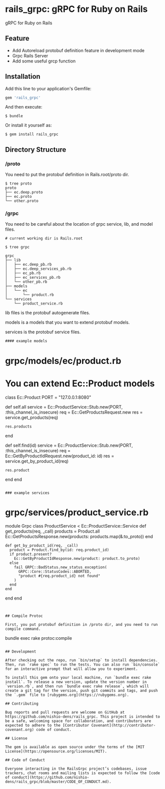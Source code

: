 # rails\_grpc: gRPC for Ruby on Rails

gRPC for Ruby on Rails

## Feature

- Add Autoreload protobuf definition feature in development mode
- Grpc Rails Server
- Add some useful grcp function

## Installation

Add this line to your application's Gemfile:

```ruby
gem 'rails_grpc'
```

And then execute:

    $ bundle

Or install it yourself as:

    $ gem install rails_grpc


## Directory Structure

### /proto

You need to put the protobuf definition in Rails.root/proto dir.

```
$ tree proto
proto
├── ec.deep.proto
├── ec.proto
└── other.proto
```

### /grpc

You need to be careful about the location of grpc service, lib, and model files.

```
# current working dir is Rails.root

$ tree grpc

grpc
├── lib
│   ├── ec.deep_pb.rb
│   ├── ec.deep_services_pb.rb
│   ├── ec_pb.rb
│   ├── ec_services_pb.rb
│   └── other_pb.rb
├── models
│   └── ec
│       └── product.rb
└── services
    └── product_service.rb
```

lib files is the protobuf autogenerate files.

models is a models that you want to extend protobuf models.

services is the protobuf service files.

```
#### example models

```
# grpc/models/ec/product.rb

# You can extend Ec::Product models
class Ec::Product
  PORT = "127.0.0.1:8080"

  def self.all
    service = Ec::ProductService::Stub.new(PORT, :this_channel_is_insecure)
    req = Ec::GetProductsRequest.new
    res = service.get_products(req)

    res.products
  end

  def self.find(id)
    service = Ec::ProductService::Stub.new(PORT, :this_channel_is_insecure)
    req = Ec::GetByProductIdRequest.new(product_id: id)
    res = service.get_by_product_id(req)

    res.product
  end
end
```

### example services

```
# grpc/services/product_service.rb

module Grpc
  class ProductService < Ec::ProductService::Service
    def get_products(req, _call)
      products = Product.all
      Ec::GetProductsResponse.new(products: products.map(&:to_proto))
    end

    def get_by_product_id(req, _call)
      product = Product.find_by(id: req.product_id)
      if product.present?
        Ec::GetByProductIdResponse.new(product: product.to_proto)
      else
        fail GRPC::BadStatus.new_status_exception(
          GRPC::Core::StatusCodes::ABORTED,
          "product #{req.product_id} not found"
        )
      end
    end
  end
end
```


## Compile Protoc

First, you put protobuf definition in /proto dir, and you need to run compile command.

```
bundle exec rake protoc:compile
```

## Development

After checking out the repo, run `bin/setup` to install dependencies. Then, run `rake spec` to run the tests. You can also run `bin/console` for an interactive prompt that will allow you to experiment.

To install this gem onto your local machine, run `bundle exec rake install`. To release a new version, update the version number in `version.rb`, and then run `bundle exec rake release`, which will create a git tag for the version, push git commits and tags, and push the `.gem` file to [rubygems.org](https://rubygems.org).

## Contributing

Bug reports and pull requests are welcome on GitHub at https://github.com/nishio-dens/rails_grpc. This project is intended to be a safe, welcoming space for collaboration, and contributors are expected to adhere to the [Contributor Covenant](http://contributor-covenant.org) code of conduct.

## License

The gem is available as open source under the terms of the [MIT License](https://opensource.org/licenses/MIT).

## Code of Conduct

Everyone interacting in the RailsGrpc project’s codebases, issue trackers, chat rooms and mailing lists is expected to follow the [code of conduct](https://github.com/nishio-dens/rails_grpc/blob/master/CODE_OF_CONDUCT.md).
